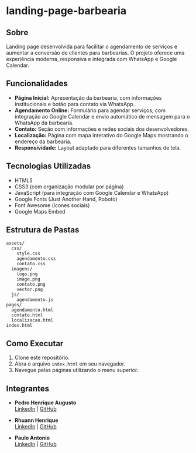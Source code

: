 # landing-page-barbearia

## Sobre
Landing page desenvolvida para facilitar o agendamento de serviços e aumentar a conversão de clientes para barbearias. O projeto oferece uma experiência moderna, responsiva e integrada com WhatsApp e Google Calendar.

## Funcionalidades

- **Página Inicial:** Apresentação da barbearia, com informações institucionais e botão para contato via WhatsApp.
- **Agendamento Online:** Formulário para agendar serviços, com integração ao Google Calendar e envio automático de mensagem para o WhatsApp da barbearia.
- **Contato:** Seção com informações e redes sociais dos desenvolvedores.
- **Localização:** Página com mapa interativo do Google Maps mostrando o endereço da barbearia.
- **Responsividade:** Layout adaptado para diferentes tamanhos de tela.

## Tecnologias Utilizadas

- HTML5
- CSS3 (com organização modular por página)
- JavaScript (para integração com Google Calendar e WhatsApp)
- Google Fonts (Just Another Hand, Roboto)
- Font Awesome (ícones sociais)
- Google Maps Embed

## Estrutura de Pastas

```
assets/
  css/
    style.css
    agendamento.css
    contato.css
  imagens/
    logo.png
    image.png
    contato.png
    vector.png
  js/
    agendamento.js
pages/
  agendamento.html
  contato.html
  localizacao.html
index.html
```

## Como Executar

1. Clone este repositório.
2. Abra o arquivo `index.html` em seu navegador.
3. Navegue pelas páginas utilizando o menu superior.

## Integrantes

- **Pedro Henrique Augusto**  
  [LinkedIn](https://www.linkedin.com/in/pedrohaugusto/) | [GitHub](https://github.com/PedroHaugusto)

- **Rhuann Henrique**  
  [LinkedIn](https://www.linkedin.com/in/rhuann-lima-7173b2285/) | [GitHub](https://github.com/23Rh)

- **Paulo Antonio**  
  [LinkedIn](https://www.linkedin.com/in/neto30/) | [GitHub](https://github.com/netodedanda)